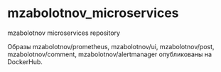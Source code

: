 # mzabolotnov_microservices
mzabolotnov microservices repository

  Образы mzabolotnov/prometheus, mzabolotnov/ui, mzabolotnov/post, mzabolotnov/comment, mzabolotnov/alertmanager опубликованы на DockerHub.
